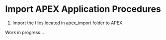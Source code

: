 # Import APEX Application Procedures

1. Import the files located in apex_import folder to APEX.

Work in progress...